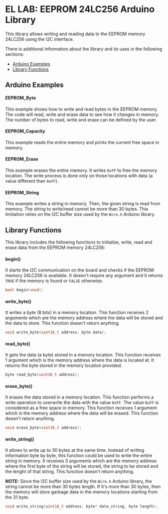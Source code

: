 # EL LAB: EEPROM 24LC256 Arduino Library
This library allows writing and reading data to the EEPROM memory 24LC256 using the I2C interface.

There is additional information about the library and its uses in the following sections:
- [Arduino Examples](https://github.com/EL-LAB/EL-LAB_EEPROM_24LC256_Arduino_Library#arduino-examples)
- [Library Functions](https://github.com/EL-LAB/EL-LAB_EEPROM_24LC256_Arduino_Library#library-functions)

## Arduino Examples
#### EEPROM_Byte
This example shows how to write and read bytes in the EEPROM memory. The code will read, write and erase data to see how it changes in memory. The number of bytes to read, write and erase can be defined by the user.
#### EEPROM_Capacity
This example reads the entire memory and prints the current free space in memory.
#### EEPROM_Erase
This example erases the entire memory. It writes `0xFF` to free the memory location. The write process is done only on those locations with data (a value different than `0xFF`).
#### EEPROM_String
This example writes a string in memory. Then, the given string is read from memory. The string to write/read cannot be more than 30 bytes. This limitation relies on the I2C buffer size used by the `Wire.h` Arduino library.

## Library Functions
This library includes the following functions to initialize, write, read and erase data from the EEPROM memory 24LC256:
#### begin()
It starts the I2C communication on the board and checks if the EEPROM memory 24LC256 is available. It doesn't require any argument and it returns `TRUE` if the memory is found or `FALSE` otherwise.
```C++
bool begin(void);
```
#### write_byte()
It writes a byte (8 bits) in a memory location. This function receives 2 arguments which are the memory address where the data will be stored and the data to store. This function doesn't return anything.
```C++
void write_byte(uint16_t address, byte data);
```
#### read_byte()
It gets the data (a byte) stored in a memory location. This function receives 1 argument which is the memory address where the data is located at. It returns the byte stored in the memory location provided.
```C++
byte read_byte(uint16_t address);
```
#### erase_byte()
It erases the data stored in a memory location. This function performs a write operation to overwrite the data with the value `0xFF`. The value `0xFF` is considered as a free space in memory. This function receives 1 argument which is the memory address where the data will be erased. This function doesn't return anything.
```C++
void erase_byte(uint16_t address);
```
#### write_string()
It allows to write up to 30 bytes at the same time. Instead of writing information byte by byte, this function could be used to write the entire string in memory. It receives 3 arguments which are the memory address where the first byte of the string will be stored, the string to be stored and the lenght of that string. This function doesn't return anything.

**NOTE:** Since the I2C buffer size used by the `Wire.h` Arduino library, the string cannot be more than 30 bytes length. If it's more than 30 bytes, then the memory will store garbage data in the memory locations starting from the 31 byte.
```C++
void write_string(uint16_t address, byte* data_string, byte length);
```
